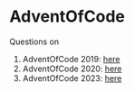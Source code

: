 # AdventOfCode

Questions on
1. AdventOfCode 2019: [here](https://adventofcode.com/2019)
2. AdventOfCode 2020: [here](https://adventofcode.com/2020)
3. AdventOfCode 2023: [here](https://adventofcode.com/2023)
